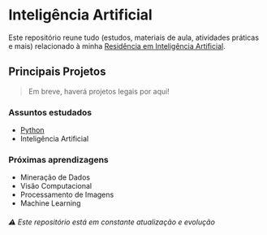 # Inteligência Artificial

Este repositório reune tudo (estudos, materiais de aula, atividades práticas e mais) relacionado à minha [Residência em Inteligência Artificial](https://paranacooperativo.coop.br/noticias-inovacao/divulgados-os-aprovados-para-o-programa-de-residencia-em-inteligencia-artificial).

## Principais Projetos
> Em breve, haverá projetos legais por aqui!

### Assuntos estudados

- [Python](https://github.com/vrvinicius/residencia_ia/tree/main/Introdu%C3%A7%C3%A3o%20%C3%A0%20Linguagens)
- Inteligência Artificial

### Próximas aprendizagens
- Mineração de Dados
- Visão Computacional
- Processamento de Imagens
- Machine Learning

###### ⚠️ *Este repositório está em constante atualização e evolução*


